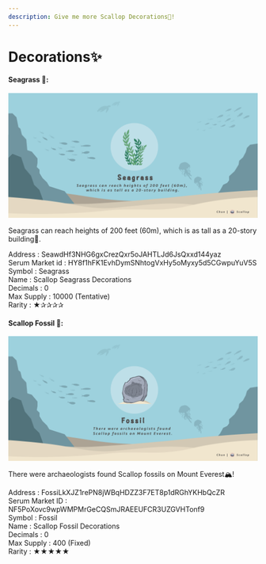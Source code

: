 ```yaml
---
description: Give me more Scallop Decorations🔪!
---
```


# Decorations✨

#### Seagrass 🌱:

![](../.gitbook/assets/seaweed-token.png)

Seagrass can reach heights of 200 feet (60m), which is as tall as a 20-story building🏢.

Address : SeawdHf3NHG6gxCrezQxr5oJAHTLJd6JsQxxd144yaz\
Serum Market id : HY8f1hFK1EvhDymSNhtogVxHy5oMyxy5d5CGwpuYuV5S\
Symbol : Seagrass\
Name : Scallop Seagrass Decorations\
Decimals : 0\
Max Supply : 10000 (Tentative)\
Rarity : ★✰✰✰✰

####

#### Scallop Fossil 🗿:

![](<../.gitbook/assets/image (16).png>)

There were archaeologists found Scallop fossils on Mount Everest🏔!


Address : FossiLkXJZ1rePN8jWBqHDZZ3F7ET8p1dRGhYKHbQcZR\
Serum Market ID : NF5PoXovc9wpWMPMrGeCQSmJRAEEUFCR3UZGVHTonf9\
Symbol : Fossil\
Name : Scallop Fossil Decorations\
Decimals : 0\
Max Supply : 400 (Fixed)\
Rarity : ★★★★★

